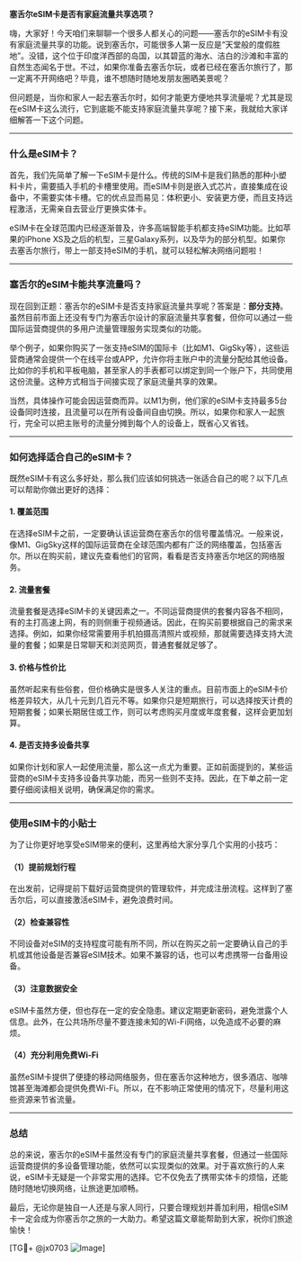 **塞舌尔eSIM卡是否有家庭流量共享选项？**

嗨，大家好！今天咱们来聊聊一个很多人都关心的问题——塞舌尔的eSIM卡有没有家庭流量共享的功能。说到塞舌尔，可能很多人第一反应是“天堂般的度假胜地”。没错，这个位于印度洋西部的岛国，以其碧蓝的海水、洁白的沙滩和丰富的自然生态闻名于世。不过，如果你准备去塞舌尔玩，或者已经在塞舌尔旅行了，那一定离不开网络吧？毕竟，谁不想随时随地发朋友圈晒美景呢？

但问题是，当你和家人一起去塞舌尔时，如何才能更方便地共享流量呢？尤其是现在eSIM卡这么流行，它到底能不能支持家庭流量共享呢？接下来，我就给大家详细解答一下这个问题。

---

### 什么是eSIM卡？

首先，我们先简单了解一下eSIM卡是什么。传统的SIM卡是我们熟悉的那种小塑料卡片，需要插入手机的卡槽里使用。而eSIM卡则是嵌入式芯片，直接集成在设备中，不需要实体卡槽。它的优点显而易见：体积更小、安装更方便，而且支持远程激活，无需亲自去营业厅更换实体卡。

eSIM卡在全球范围内已经逐渐普及，许多高端智能手机都支持eSIM功能。比如苹果的iPhone XS及之后的机型，三星Galaxy系列，以及华为的部分机型。如果你去塞舌尔旅行，带上一部支持eSIM的手机，就可以轻松解决网络问题啦！

---

### 塞舌尔的eSIM卡能共享流量吗？

现在回到正题：塞舌尔的eSIM卡是否支持家庭流量共享呢？答案是：**部分支持**。虽然目前市面上还没有专门为塞舌尔设计的家庭流量共享套餐，但你可以通过一些国际运营商提供的多用户流量管理服务实现类似的功能。

举个例子，如果你购买了一张支持eSIM的国际卡（比如M1、GigSky等），这些运营商通常会提供一个在线平台或APP，允许你将主账户中的流量分配给其他设备。比如你的手机和平板电脑，甚至家人的手表都可以绑定到同一个账户下，共同使用这份流量。这种方式相当于间接实现了家庭流量共享的效果。

当然，具体操作可能会因运营商而异。以M1为例，他们家的eSIM卡支持最多5台设备同时连接，且流量可以在所有设备间自由切换。所以，如果你和家人一起旅行，完全可以把主账号的流量分摊到每个人的设备上，既省心又省钱。

---

### 如何选择适合自己的eSIM卡？

既然eSIM卡有这么多好处，那么我们应该如何挑选一张适合自己的呢？以下几点可以帮助你做出更好的选择：

#### 1. **覆盖范围**
   在选择eSIM卡之前，一定要确认该运营商在塞舌尔的信号覆盖情况。一般来说，像M1、GigSky这样的国际运营商在全球范围内都有广泛的网络覆盖，包括塞舌尔。所以在购买前，建议先查看他们的官网，看看是否支持塞舌尔地区的网络服务。

#### 2. **流量套餐**
   流量套餐是选择eSIM卡的关键因素之一。不同运营商提供的套餐内容各不相同，有的主打高速上网，有的则侧重于视频通话。因此，在购买前要根据自己的需求来选择。例如，如果你经常需要用手机拍摄高清照片或视频，那就需要选择支持大流量的套餐；如果是日常聊天和浏览网页，普通套餐就足够了。

#### 3. **价格与性价比**
   虽然听起来有些俗套，但价格确实是很多人关注的重点。目前市面上的eSIM卡价格差异较大，从几十元到几百元不等。如果你只是短期旅行，可以选择按天计费的短期套餐；如果长期居住或工作，则可以考虑购买月度或年度套餐，这样会更加划算。

#### 4. **是否支持多设备共享**
   如果你计划和家人一起使用流量，那么这一点尤为重要。正如前面提到的，某些运营商的eSIM卡支持多设备共享功能，而另一些则不支持。因此，在下单之前一定要仔细阅读相关说明，确保满足你的需求。

---

### 使用eSIM卡的小贴士

为了让你更好地享受eSIM带来的便利，这里再给大家分享几个实用的小技巧：

#### （1）提前规划行程
   在出发前，记得提前下载好运营商提供的管理软件，并完成注册流程。这样到了塞舌尔后，可以直接激活eSIM卡，避免浪费时间。

#### （2）检查兼容性
   不同设备对eSIM的支持程度可能有所不同，所以在购买之前一定要确认自己的手机或其他设备是否兼容eSIM技术。如果不兼容的话，也可以考虑携带一台备用设备。

#### （3）注意数据安全
   eSIM卡虽然方便，但也存在一定的安全隐患。建议定期更新密码，避免泄露个人信息。此外，在公共场所尽量不要连接未知的Wi-Fi网络，以免造成不必要的麻烦。

#### （4）充分利用免费Wi-Fi
   虽然eSIM卡提供了便捷的移动网络服务，但在塞舌尔这种地方，很多酒店、咖啡馆甚至海滩都会提供免费Wi-Fi。所以，在不影响正常使用的情况下，尽量利用这些资源来节省流量。

---

### 总结

总的来说，塞舌尔的eSIM卡虽然没有专门的家庭流量共享套餐，但通过一些国际运营商提供的多设备管理功能，依然可以实现类似的效果。对于喜欢旅行的人来说，eSIM卡无疑是一个非常实用的选择。它不仅免去了携带实体卡的烦恼，还能随时随地切换网络，让旅途更加顺畅。

最后，无论你是独自一人还是与家人同行，只要合理规划并善加利用，相信eSIM卡一定会成为你塞舌尔之旅的一大助力。希望这篇文章能帮助到大家，祝你们旅途愉快！

[TG💪+ @jx0703 ![Image](https://github.com/user-attachments/assets/dbca1d08-cadb-493c-b0ec-ad6f7a83f270)]